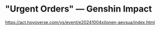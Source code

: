 # "Urgent Orders" — Genshin Impact
https://act.hoyoverse.com/ys/event/e20241004xilonen-aevsua/index.html